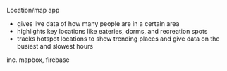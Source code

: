 Location/map app
- gives live data of how many people are in a certain area
- highlights key locations like eateries, dorms, and recreation spots
- tracks hotspot locations to show trending places and give data on the busiest and slowest hours

inc. mapbox, firebase
